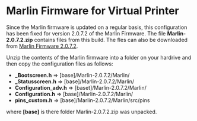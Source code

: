 # Marlin Firmware for Virtual Printer
Since the Marlin firmware is updated on a regular basis, this configuration has been fixed for version 2.0.7.2 of the Marlin Firmware. The file **Marlin-2.0.7.2.zip** contains files from this build. The fles can also be downloaded from [Marlin Firmware 2.0.7.2](https://github.com/MarlinFirmware/Marlin/archive/refs/tags/2.0.7.2.zip).

Unzip the contents of the Marlin firmware into a folder on your hardrive and then copy the configuration files as follows:

* **_Bootscreen.h** => [base]/Marlin-2.0.7.2/Marlin/
* **_Statusscreen.h** => [base]/Marlin-2.0.7.2/Marlin/
* **Configuration_adv.h** => [baset]/Marlin-2.0.7.2/Marlin/
* **Configuration.h** => [base]/Marlin-2.0.7.2/Marlin/
* **pins_custom.h** => [base]/Marlin-2.0.7.2/Marlin/src/pins

where **[base]** is there folder Marlin-2.0.7.2.zip was unpacked.